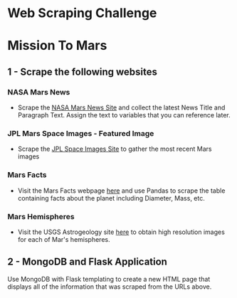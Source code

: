 # Web Scraping Challenge

# Mission To Mars

## 1 - Scrape the following websites

### NASA Mars News

* Scrape the [NASA Mars News Site](https://mars.nasa.gov/news/) and collect the latest News Title and Paragraph Text. Assign the text to variables that you can reference later.

### JPL Mars Space Images - Featured Image

* Scrape the [JPL Space Images Site](https://www.jpl.nasa.gov/images) to gather the most recent Mars images

### Mars Facts

* Visit the Mars Facts webpage [here](https://space-facts.com/mars/) and use Pandas to scrape the table containing facts about the planet including Diameter, Mass, etc.

### Mars Hemispheres

* Visit the USGS Astrogeology site [here](https://astrogeology.usgs.gov/search/results?q=hemisphere+enhanced&k1=target&v1=Mars) to obtain high resolution images for each of Mar's hemispheres.

## 2 - MongoDB and Flask Application

Use MongoDB with Flask templating to create a new HTML page that displays all of the information that was scraped from the URLs above.
